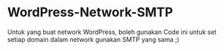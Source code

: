# WordPress-Network-SMTP
Untuk yang buat network WordPress, boleh gunakan Code ini untuk set setiap domain dalam network gunakan SMTP yang sama ;)
